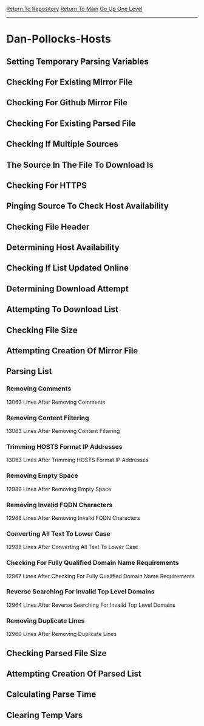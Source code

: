 [Return To Repository](https://github.com/deathbybandaid/piholeparser/)
[Return To Main](https://github.com/deathbybandaid/piholeparser/blob/master/RecentRunLogs/Mainlog.md)
[Go Up One Level](https://github.com/deathbybandaid/piholeparser/blob/master/RecentRunLogs/TopLevelScripts/30-Processing-Blacklists.md)
____________________________________
# Dan-Pollocks-Hosts
## Setting Temporary Parsing Variables
## Checking For Existing Mirror File
## Checking For Github Mirror File
## Checking For Existing Parsed File
## Checking If Multiple Sources
## The Source In The File To Download Is
## Checking For HTTPS
## Pinging Source To Check Host Availability
## Checking File Header
## Determining Host Availability
## Checking If List Updated Online
## Determining Download Attempt
## Attempting To Download List
## Checking File Size
## Attempting Creation Of Mirror File
## Parsing List
### Removing Comments
13063 Lines After Removing Comments
### Removing Content Filtering
13063 Lines After Removing Content Filtering
### Trimming HOSTS Format IP Addresses
13063 Lines After Trimming HOSTS Format IP Addresses
### Removing Empty Space
12989 Lines After Removing Empty Space
### Removing Invalid FQDN Characters
12988 Lines After Removing Invalid FQDN Characters
### Converting All Text To Lower Case
12988 Lines After Converting All Text To Lower Case
### Checking For Fully Qualified Domain Name Requirements
12967 Lines After Checking For Fully Qualified Domain Name Requirements
### Reverse Searching For Invalid Top Level Domains
12964 Lines After Reverse Searching For Invalid Top Level Domains
### Removing Duplicate Lines
12960 Lines After Removing Duplicate Lines
## Checking Parsed File Size
## Attempting Creation Of Parsed List
## Calculating Parse Time
## Clearing Temp Vars
